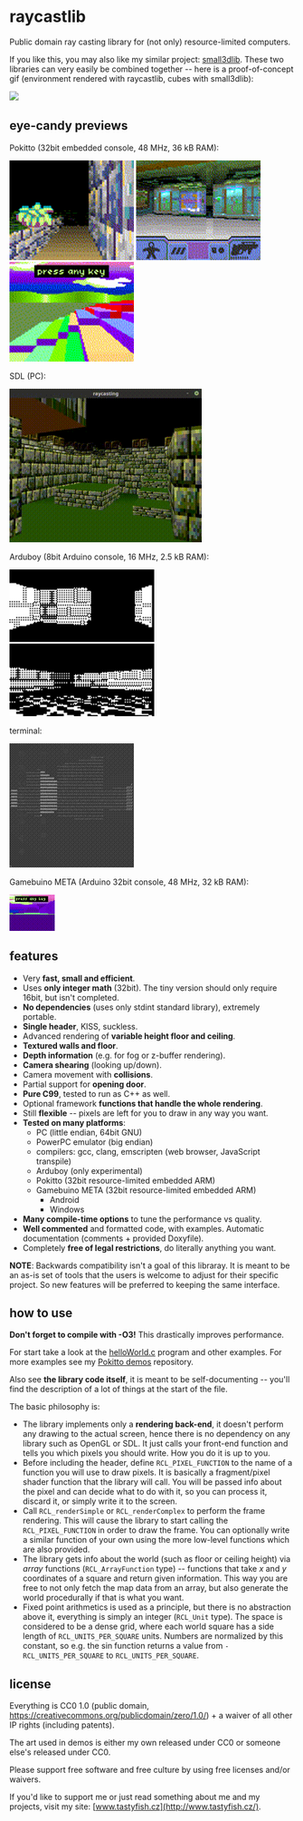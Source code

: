 # raycastlib

Public domain ray casting library for (not only) resource-limited computers.

If you like this, you may also like my similar project: [small3dlib](https://gitlab.com/drummyfish/small3dlib). These two libraries can very easily be combined together -- here is a proof-of-concept gif (environment rendered with raycastlib, cubes with small3dlib):

![](https://gitlab.com/drummyfish/small3dlib/raw/master/media/rcl_plus_s3l.gif)

eye-candy previews
------------------

Pokitto (32bit embedded console, 48 MHz, 36 kB RAM):

![](/media/pokitto1.gif)
![](/media/pokitto2.gif)
![](/media/pokitto3.gif)

SDL (PC):

![](/media/sdl.gif)

Arduboy (8bit Arduino console, 16 MHz, 2.5 kB RAM):

![](/media/arduboy.gif)
![](/media/arduboy2.gif)

terminal:

![](/media/terminal.gif)

Gamebuino META (Arduino 32bit console, 48 MHz, 32 kB RAM):

![](/media/gamebuino.gif)

features
--------

- Very **fast, small and efficient**.
- Uses **only integer math** (32bit). The tiny version should only require 16bit, but isn't completed.
- **No dependencies** (uses only stdint standard library), extremely portable.
- **Single header**, KISS, suckless.
- Advanced rendering of **variable height floor and ceiling**.
- **Textured walls and floor**.
- **Depth information** (e.g. for fog or z-buffer rendering).
- **Camera shearing** (looking up/down).
- Camera movement with **collisions**.
- Partial support for **opening door**.
- **Pure C99**, tested to run as C++ as well.
- Optional framework **functions that handle the whole rendering**.
- Still **flexible** -- pixels are left for you to draw in any way you want.
- **Tested on many platforms**:
  - PC (little endian, 64bit GNU)
  - PowerPC emulator (big endian)
  - compilers: gcc, clang, emscripten (web browser, JavaScript transpile)
  - Arduboy (only experimental)
  - Pokitto (32bit resource-limited embedded ARM)
  - Gamebuino META (32bit resource-limited embedded ARM)
    - Android
    - Windows
- **Many compile-time options** to tune the performance vs quality.
- **Well commented** and formatted code, with examples. Automatic documentation (comments + provided Doxyfile).
- Completely **free of legal restrictions**, do literally anything you want.

**NOTE**: Backwards compatibility isn't a goal of this libraray. It is meant to
be an as-is set of tools that the users is welcome to adjust for their
specific project. So new features will be preferred to keeping the same
interface.

how to use
----------

**Don't forget to compile with -O3!** This drastically improves performance.

For start take a look at the [helloWorld.c](https://gitlab.com/drummyfish/raycastlib/blob/master/programs/helloWorld.c) program and other examples.
For more examples see my [Pokitto demos](https://gitlab.com/drummyfish/Pokitto-Raycasting) repository.

Also see **the library code itself**, it is meant to be self-documenting -- you'll find the description of a lot of things at the start of the file.

The basic philosophy is:

- The library implements only a **rendering back-end**, it doesn't perform any drawing to the actual screen,
  hence there is no dependency on any library such as OpenGL or SDL. It just calls your front-end function
  and tells you which pixels you should write. How you do it is up to you.
- Before including the header, define `RCL_PIXEL_FUNCTION` to the name of a function you will use to
  draw pixels. It is basically a fragment/pixel shader function that the library will call. You will
  be passed info about the pixel and can decide what to do with it, so you can process it, discard it,
  or simply write it to the screen.
- Call `RCL_renderSimple` or `RCL_renderComplex` to perform the frame rendering. This will cause the
  library to start calling the `RCL_PIXEL_FUNCTION` in order to draw the frame. You can optionally write
  a similar function of your own using the more low-level functions which are also provided.
- The library gets info about the world (such as floor or ceiling height) via *array* functions
  (`RCL_ArrayFunction` type) -- functions that take *x* and *y* coordinates of a square and return given
  information. This way you are free to not only fetch the map data from an array, but also generate
  the world procedurally if that is what you want.
- Fixed point arithmetics is used as a principle, but there is no abstraction above it, everything is simply
  an integer (`RCL_Unit` type). The space is considered to be a dense grid, where each world square
  has a side length of `RCL_UNITS_PER_SQUARE` units. Numbers are normalized by this constant, so e.g.
  the sin function returns a value from `-RCL_UNITS_PER_SQUARE` to `RCL_UNITS_PER_SQUARE`.

license
-------

Everything is CC0 1.0 (public domain, https://creativecommons.org/publicdomain/zero/1.0/) + a waiver of all other IP rights (including patents).

The art used in demos is either my own released under CC0 or someone else's released under CC0.

Please support free software and free culture by using free licenses and/or waivers.

If you'd like to support me or just read something about me and my projects, visit my site: [www.tastyfish.cz](http://www.tastyfish.cz/).
